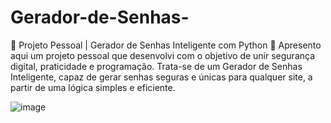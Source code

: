 # Gerador-de-Senhas-
🚀 Projeto Pessoal | Gerador de Senhas Inteligente com Python 🔐 Apresento aqui um projeto pessoal que desenvolvi com o objetivo de unir segurança digital, praticidade e programação. Trata-se de um Gerador de Senhas Inteligente, capaz de gerar senhas seguras e únicas para qualquer site, a partir de uma lógica simples e eficiente. 

![image](https://github.com/user-attachments/assets/a0fe3740-7e59-4c46-b8e0-9db53b55e245)
